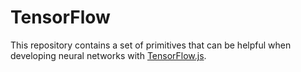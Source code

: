# TensorFlow

This repository contains a set of primitives that can be helpful
when developing neural networks with [TensorFlow.js](https://www.tensorflow.org/js).
